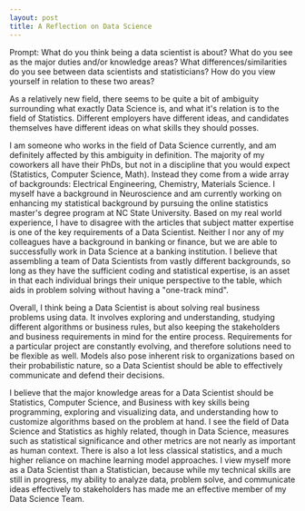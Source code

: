 ```yaml
---
layout: post
title: A Reflection on Data Science
---
```


Prompt: What do you think being a data scientist is about?  What do you see as the major duties and/or knowledge areas?  What differences/similarities do you see between data scientists and statisticians?  How do you view yourself in relation to these two areas?

As a relatively new field, there seems to be quite a bit of ambiguity surrounding what exactly Data Science is, and what it's relation is to the field of Statistics.  Different employers have different ideas, and candidates themselves have different ideas on what skills they should posses.

I am someone who works in the field of Data Science currently, and am definitely affected by this ambiguity in definition.  The majority of my coworkers all have their PhDs, but not in a discipline that you would expect (Statistics, Computer Science, Math).  Instead they come from a wide array of backgrounds: Electrical Engineering, Chemistry, Materials Science.  I myself have a background in Neuroscience and am currently working on enhancing my statistical background by pursuing the online statistics master's degree program at NC State University.  Based on my real world experience, I have to disagree with the articles that subject matter expertise is one of the key requirements of a Data Scientist.  Neither I nor any of my colleagues have a background in banking or finance, but we are able to successfully work in Data Science at a banking institution.  I believe that assembling a team of Data Scientists from vastly different backgrounds, so long as they have the sufficient coding and statistical expertise, is an asset in that each individual brings their unique perspective to the table, which aids in problem solving without having a "one-track mind".

Overall, I think being a Data Scientist is about solving real business problems using data.  It involves exploring and understanding, studying different algorithms or business rules, but also keeping the stakeholders and business requirements in mind for the entire process.  Requirements for a particular project are constantly evolving, and therefore solutions need to be flexible as well.  Models also pose inherent risk to organizations based on their probabilistic nature, so a Data Scientist should be able to effectively communicate and defend their decisions.  

I believe that the major knowledge areas for a Data Scientist should be Statistics, Computer Science, and Business with key skills being programming, exploring and visualizing data, and understanding how to customize algorithms based on the problem at hand.  I see the field of Data Science and Statistics as highly related, though in Data Science, measures such as statistical significance and other metrics are not nearly as important as human context.  There is also a lot less classical statistics, and a much higher reliance on machine learning model approaches.  I view myself more as a Data Scientist than a Statistician, because while my technical skills are still in progress, my ability to analyze data, problem solve, and communicate ideas effectively to stakeholders has made me an effective member of my Data Science Team.
